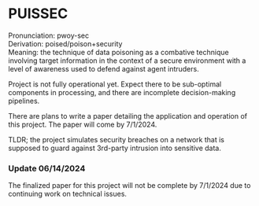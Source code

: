 # PUISSEC 

Pronunciation: pwoy-sec  
Derivation: poised/poison+security  
Meaning: the technique of data poisoning
         as a combative technique involving
         target information in the context 
         of a secure environment with a 
         level of awareness used to defend 
         against agent intruders. 

Project is not fully operational yet. Expect there
to be sub-optimal components in processing, and there
are incomplete decision-making pipelines.

There are plans to write a paper detailing the 
application and operation of this project. The 
paper will come by 7/1/2024. 

TLDR; the project simulates security breaches 
on a network that is supposed to guard against
3rd-party intrusion into sensitive data.

### Update 06/14/2024
The finalized paper for this project will not be 
complete by 7/1/2024 due to continuing work on 
technical issues. 